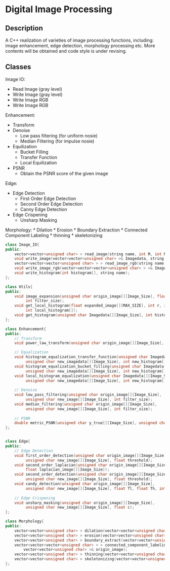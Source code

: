 # Digital Image Processing
## Description
A C++ realization of varieties of image processing functions, including: image enhancement, edge detection, morphology processing etc. More contents will be obtained and code style is under revising.

## Classes
Image IO:
* Read Image (gray level)
* Write Image (gray level)
* Write Image RGB 
* Write Image RGB 

Enhancement:
* Transform
* Denoise
	* Low pass filtering (for uniform nosie)
	* Median Filtering (for impulse nosie)
* Equilization
	* Bucket Filling
	* Transfer Function
	* Local Equilization
* PSNR
	* Obtain the PSNR score of the given image

Edge: 
* Edge Detection
	* First Order Edge Detection
	* Second Order Edge Detection
	* Canny Edge Detection
* Edge Crispening
	* Unsharp Masking

Morphology:
	* Dilation
	* Erosion
	* Boundary Extraction
	* Connected Component Labeling
	* thinning
	* skeletonizing

```C++
class Image_IO{
public:
	vector<vector<unsigned char> > read_image(string name, int M, int N);
	void write_image(vector<vector<unsigned char> >& Imagedata, string name);
	vector<vector<vector<unsigned char> > > read_image_rgb(string name, int M, int N);
	void write_image_rgb(vector<vector<vector<unsigned char> > >& Imagedata, string name);
	void write_histogram(int histogram[], string name);
};

class Utils{
public:
	void image_expansion(unsigned char origin_image[][Image_Size], float expanded_image[][MAX_SIZE],
		 int filter_size);
	void get_local_histogram(float expanded_image[][MAX_SIZE], int r, int c, int window_size, 
		 int local_histogram[]);
	void get_histogram(unsigned char Imagedata[][Image_Size], int histogram[]);
};

class Enhancement{
public:
	// Transform
	void power_law_transform(unsigned char origin_image[][Image_Size], double p);

	// Equalization
	void histogram_equalization_transfer_function(unsigned char Imagedata[][Image_Size], 
		 unsigned char new_imagedata[][Image_Size], int new_histogram[]);
	void histogram_equalization_bucket_filling(unsigned char Imagedata[][Image_Size],
		 unsigned char new_imagedata[][Image_Size], int new_histogram[]);
	void local_histogram_equalization(unsigned char Imagedata[][Image_Size],
		 unsigned char new_imagedata[][Image_Size], int new_histogram[], int window_size);
	
	// Denoise
	void low_pass_filtering(unsigned char origin_image[][Image_Size], 
		 unsigned char new_image[][Image_Size], int filter_size);
	void median_filtering(unsigned char origin_image[][Image_Size], 
		 unsigned char new_image[][Image_Size], int filter_size);
	
	// PSNR 
	double metric_PSNR(unsigned char y_true[][Image_Size], unsigned char y_pred[][Image_Size]);
};


class Edge{
public:
	// Edge Detection
	void first_order_detection(unsigned char origin_image[][Image_Size],
		 unsigned char new_image[][Image_Size], float threshold);
	void second_order_laplacian(unsigned char origin_image[][Image_Size],
		 float laplacian_image[][Image_Size]);
	void second_order_detection(unsigned char origin_image[][Image_Size],
		 unsigned char new_image[][Image_Size], float threshold);
	void candy_detection(unsigned char origin_image[][Image_Size],
		 unsigned char new_image[][Image_Size], float Tl, float Th, int filter_size, string & filter);
	
	// Edge Crispening
	void unsharp_masking(unsigned char origin_image[][Image_Size], 
		 unsigned char new_image[][Image_Size], float c);
};	

class Morphology{
public:
	vector<vector<unsigned char> > dilation(vector<vector<unsigned char> >& G, vector<vector<int> >& H);
	vector<vector<unsigned char> > erosion(vector<vector<unsigned char> >& G, vector<vector<int> >& H);
	vector<vector<unsigned char> > boundary_extract(vector<vector<unsigned char> >& origin_image);
	vector<vector<vector<unsigned char> > > connected_component_labeling(
		vector<vector<unsigned char> >& origin_image);
	vector<vector<unsigned char> > thinning(vector<vector<unsigned char> >& Imagedata);
	vector<vector<unsigned char> > skeletonizing(vector<vector<unsigned char> >& Imagedata);
};

```




